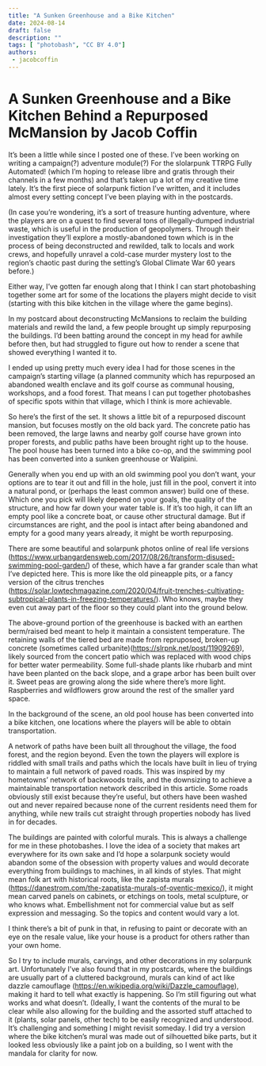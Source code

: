 ```yaml
---
title: "A Sunken Greenhouse and a Bike Kitchen"
date: 2024-08-14
draft: false
description: ""
tags: [ "photobash", "CC BY 4.0"]
authors:
 - jacobcoffin
---
```


# A Sunken Greenhouse and a Bike Kitchen Behind a Repurposed McMansion by Jacob Coffin

It’s been a little while since I posted one of these. I’ve been working on writing a campaign(?) adventure module(?) For the slolarpunk TTRPG Fully Automated! (which I’m hoping to release libre and gratis through their channels in a few months) and that’s taken up a lot of my creative time lately. It’s the first piece of solarpunk fiction I’ve written, and it includes almost every setting concept I’ve been playing with in the postcards.

(In case you’re wondering, it’s a sort of treasure hunting adventure, where the players are on a quest to find several tons of illegally-dumped industrial waste, which is useful in the production of geopolymers. Through their investigation they’ll explore a mostly-abandoned town which is in the process of being deconstructed and rewilded, talk to locals and work crews, and hopefully unravel a cold-case murder mystery lost to the region’s chaotic past during the setting’s Global Climate War 60 years before.)

Either way, I’ve gotten far enough along that I think I can start photobashing together some art for some of the locations the players might decide to visit (starting with this bike kitchen in the village where the game begins).

In my postcard about deconstructing McMansions to reclaim the building materials and rewild the land, a few people brought up simply repurposing the buildings. I’d been batting around the concept in my head for awhile before then, but had struggled to figure out how to render a scene that showed everything I wanted it to.

I ended up using pretty much every idea I had for those scenes in the campaign’s starting village (a planned community which has repurposed an abandoned wealth enclave and its golf course as communal housing, workshops, and a food forest. That means I can put together photobashes of specific spots within that village, which I think is more achievable.

So here’s the first of the set. It shows a little bit of a repurposed discount mansion, but focuses mostly on the old back yard. The concrete patio has been removed, the large lawns and nearby golf course have grown into proper forests, and public paths have been brought right up to the house. The pool house has been turned into a bike co-op, and the swimming pool has been converted into a sunken greenhouse or Walipini.

Generally when you end up with an old swimming pool you don’t want, your options are to tear it out and fill in the hole, just fill in the pool, convert it into a natural pond, or (perhaps the least common answer) build one of these. Which one you pick will likely depend on your goals, the quality of the structure, and how far down your water table is. If it’s too high, it can lift an empty pool like a concrete boat, or cause other structural damage. But if circumstances are right, and the pool is intact after being abandoned and empty for a good many years already, it might be worth repurposing.

There are some beautiful and solarpunk photos online of real life versions (https://www.urbangardensweb.com/2017/08/26/transform-disused-swimming-pool-garden/) of these, which have a far grander scale than what I’ve depicted here. This is more like the old pineapple pits, or a fancy version of the citrus trenches (https://solar.lowtechmagazine.com/2020/04/fruit-trenches-cultivating-subtropical-plants-in-freezing-temperatures/). Who knows, maybe they even cut away part of the floor so they could plant into the ground below.

The above-ground portion of the greenhouse is backed with an earthen berm/raised bed meant to help it maintain a consistent temperature. The retaining walls of the tiered bed are made from repruposed, broken-up concrete (sometimes called urbanite)(https://slrpnk.net/post/11909269), likely sourced from the concert patio which was replaced with wood chips for better water permeability. Some full-shade plants like rhubarb and mint have been planted on the back slope, and a grape arbor has been built over it. Sweet peas are growing along the side where there’s more light. Raspberries and wildflowers grow around the rest of the smaller yard space.

In the background of the scene, an old pool house has been converted into a bike kitchen, one locations where the players will be able to obtain transportation.

A network of paths have been built all throughout the village, the food forest, and the region beyond. Even the town the players will explore is riddled with small trails and paths which the locals have built in lieu of trying to maintain a full network of paved roads. This was inspired by my hometowns’ network of backwoods trails, and the downsizing to achieve a maintainable transportation network described in this article. Some roads obviously still exist because they’re useful, but others have been washed out and never repaired because none of the current residents need them for anything, while new trails cut straight through properties nobody has lived in for decades.

The buildings are painted with colorful murals. This is always a challenge for me in these photobashes. I love the idea of a society that makes art everywhere for its own sake and I’d hope a solarpunk society would abandon some of the obsession with property values and would decorate everything from buildings to machines, in all kinds of styles. That might mean folk art with historical roots, like the zapista murals (https://danestrom.com/the-zapatista-murals-of-oventic-mexico/), it might mean carved panels on cabinets, or etchings on tools, metal sculpture, or who knows what. Embellishment not for commercial value but as self expression and messaging. So the topics and content would vary a lot.

I think there’s a bit of punk in that, in refusing to paint or decorate with an eye on the resale value, like your house is a product for others rather than your own home.

So I try to include murals, carvings, and other decorations in my solarpunk art. Unfortunately I’ve also found that in my postcards, where the buildings are usually part of a cluttered background, murals can kind of act like dazzle camouflage (https://en.wikipedia.org/wiki/Dazzle_camouflage), making it hard to tell what exactly is happening. So I’m still figuring out what works and what doesn’t. (Ideally, I want the contents of the mural to be clear while also allowing for the building and the assorted stuff attached to it (plants, solar panels, other tech) to be easily recognized and understood. It’s challenging and something I might revisit someday. I did try a version where the bike kitchen’s mural was made out of silhouetted bike parts, but it looked less obviously like a paint job on a building, so I went with the mandala for clarity for now.